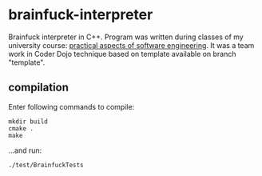 # brainfuck-interpreter
Brainfuck interpreter in C++. Program was written during classes of my university course: [practical aspects of software engineering](https://github.com/WoojtekP/University/tree/master/sem04%20-%20practical%20aspects%20of%20software%20engineering "Practical aspects of software engineering by Nokia"). It was a team work in Coder Dojo technique based on template available on branch "template".

## compilation
Enter following commands to compile:

```
mkdir build
cmake .
make
```
...and run:
```
./test/BrainfuckTests
```